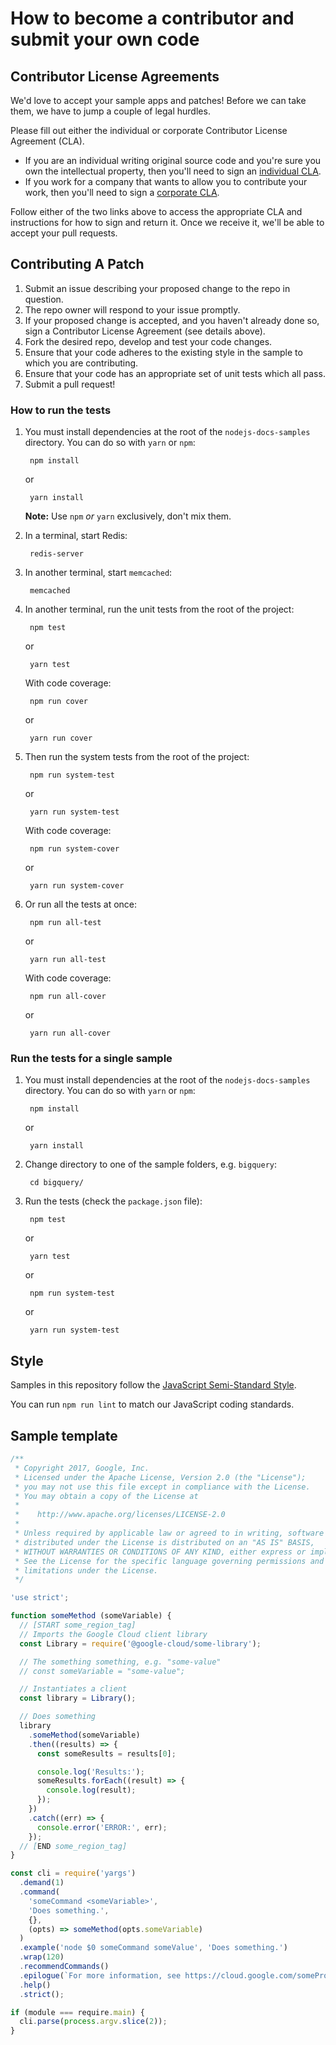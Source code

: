 # How to become a contributor and submit your own code

## Contributor License Agreements

We'd love to accept your sample apps and patches! Before we can take them, we
have to jump a couple of legal hurdles.

Please fill out either the individual or corporate Contributor License Agreement
(CLA).

  * If you are an individual writing original source code and you're sure you
    own the intellectual property, then you'll need to sign an
    [individual CLA](https://developers.google.com/open-source/cla/individual).
  * If you work for a company that wants to allow you to contribute your work,
    then you'll need to sign a
    [corporate CLA](https://developers.google.com/open-source/cla/corporate).

Follow either of the two links above to access the appropriate CLA and
instructions for how to sign and return it. Once we receive it, we'll be able to
accept your pull requests.

## Contributing A Patch

1. Submit an issue describing your proposed change to the repo in question.
1. The repo owner will respond to your issue promptly.
1. If your proposed change is accepted, and you haven't already done so, sign a Contributor License Agreement (see details above).
1. Fork the desired repo, develop and test your code changes.
1. Ensure that your code adheres to the existing style in the sample to which you are contributing.
1. Ensure that your code has an appropriate set of unit tests which all pass.
1. Submit a pull request!

### How to run the tests

1. You must install dependencies at the root of the `nodejs-docs-samples`
directory. You can do so with `yarn` or `npm`:

        npm install

    or

        yarn install

    **Note:** Use `npm` *or* `yarn` exclusively, don't mix them.

1. In a terminal, start Redis:

        redis-server

1. In another terminal, start `memcached`:

        memcached

1. In another terminal, run the unit tests from the root of the project:

        npm test

    or

        yarn test

    With code coverage:

        npm run cover

    or

        yarn run cover

1. Then run the system tests from the root of the project:

        npm run system-test

    or

        yarn run system-test

    With code coverage:

        npm run system-cover

    or

        yarn run system-cover

1. Or run all the tests at once:

        npm run all-test

    or

        yarn run all-test

    With code coverage:

        npm run all-cover

    or

        yarn run all-cover

### Run the tests for a single sample

1. You must install dependencies at the root of the `nodejs-docs-samples`
directory. You can do so with `yarn` or `npm`:

        npm install

    or

        yarn install

1. Change directory to one of the sample folders, e.g. `bigquery`:

        cd bigquery/

1. Run the tests (check the `package.json` file):

        npm test

    or

        yarn test

    or

        npm run system-test

    or

        yarn run system-test

## Style

Samples in this repository follow the [JavaScript Semi-Standard
Style](https://github.com/Flet/semistandard).

You can run `npm run lint` to match our JavaScript coding standards.

## Sample template

```js
/**
 * Copyright 2017, Google, Inc.
 * Licensed under the Apache License, Version 2.0 (the "License");
 * you may not use this file except in compliance with the License.
 * You may obtain a copy of the License at
 *
 *    http://www.apache.org/licenses/LICENSE-2.0
 *
 * Unless required by applicable law or agreed to in writing, software
 * distributed under the License is distributed on an "AS IS" BASIS,
 * WITHOUT WARRANTIES OR CONDITIONS OF ANY KIND, either express or implied.
 * See the License for the specific language governing permissions and
 * limitations under the License.
 */

'use strict';

function someMethod (someVariable) {
  // [START some_region_tag]
  // Imports the Google Cloud client library
  const Library = require('@google-cloud/some-library');

  // The something something, e.g. "some-value"
  // const someVariable = "some-value";

  // Instantiates a client
  const library = Library();

  // Does something
  library
    .someMethod(someVariable)
    .then((results) => {
      const someResults = results[0];

      console.log('Results:');
      someResults.forEach((result) => {
        console.log(result);
      });
    })
    .catch((err) => {
      console.error('ERROR:', err);
    });
  // [END some_region_tag]
}

const cli = require('yargs')
  .demand(1)
  .command(
    'someCommand <someVariable>',
    'Does something.',
    {},
    (opts) => someMethod(opts.someVariable)
  )
  .example('node $0 someCommand someValue', 'Does something.')
  .wrap(120)
  .recommendCommands()
  .epilogue(`For more information, see https://cloud.google.com/someProduct/docs`)
  .help()
  .strict();

if (module === require.main) {
  cli.parse(process.argv.slice(2));
}
```
